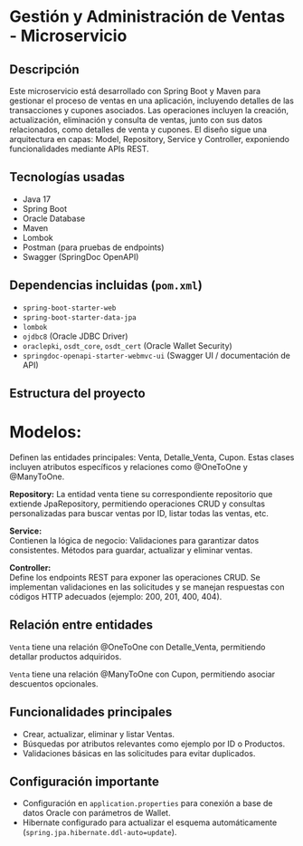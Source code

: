 # Gestión y Administración de Ventas - Microservicio

## Descripción
Este microservicio está desarrollado con Spring Boot y Maven para gestionar el proceso de ventas en una aplicación, incluyendo detalles de las transacciones y cupones asociados. Las operaciones incluyen la creación, actualización, eliminación y consulta de ventas, junto con sus datos relacionados, como detalles de venta y cupones. El diseño sigue una arquitectura en capas: Model, Repository, Service y Controller, exponiendo funcionalidades mediante APIs REST.

## Tecnologías usadas

- Java 17  
- Spring Boot  
- Oracle Database  
- Maven  
- Lombok  
- Postman (para pruebas de endpoints)
- Swagger (SpringDoc OpenAPI) 

## Dependencias incluidas (`pom.xml`)

- `spring-boot-starter-web`  
- `spring-boot-starter-data-jpa`  
- `lombok`  
- `ojdbc8` (Oracle JDBC Driver)  
- `oraclepki`, `osdt_core`, `osdt_cert` (Oracle Wallet Security)  
- `springdoc-openapi-starter-webmvc-ui` (Swagger UI / documentación de API)

## Estructura del proyecto
# Modelos:
Definen las entidades principales: Venta, Detalle_Venta, Cupon. Estas clases incluyen atributos específicos y relaciones como @OneToOne y @ManyToOne.

**Repository:** 
La entidad  venta tiene su correspondiente repositorio que extiende JpaRepository, permitiendo operaciones CRUD y consultas personalizadas para buscar ventas por ID, listar todas las ventas, etc.

**Service:**  
Contienen la lógica de negocio: Validaciones para garantizar datos consistentes. Métodos para guardar, actualizar y eliminar ventas.


**Controller:**  
Define los endpoints REST para exponer las operaciones CRUD. Se implementan validaciones en las solicitudes y se manejan respuestas con códigos HTTP adecuados (ejemplo: 200, 201, 400, 404).

## Relación entre entidades

`Venta` tiene una relación @OneToOne con Detalle_Venta, permitiendo detallar productos adquiridos.

`Venta` tiene una relación @ManyToOne con Cupon, permitiendo asociar descuentos opcionales.

## Funcionalidades principales

- Crear, actualizar, eliminar y listar Ventas.
- Búsquedas por atributos relevantes como ejemplo por ID o Productos.
- Validaciones básicas en las solicitudes para  evitar duplicados.

## Configuración importante

- Configuración en `application.properties` para conexión a base de datos Oracle con parámetros de Wallet.
- Hibernate configurado para actualizar el esquema automáticamente (`spring.jpa.hibernate.ddl-auto=update`).

